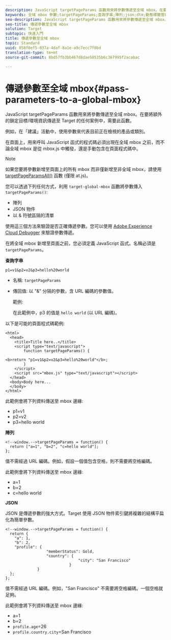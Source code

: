 ```yaml
---
description: JavaScript targetPageParams 函數用來將參數傳遞至全域 mbox。在要將額外的鎖定目標/環境資訊傳遞至 Target 的任何案例中，需要此函數。
keywords: 全域 mbox 參數;targetPageParams;查詢字串;陣列;json;dtm;動態標籤管理
seo-description: JavaScript targetPageParams 函數用來將參數傳遞至全域 mbox。在要將額外的鎖定目標/環境資訊傳遞至 Target 的任何案例中，需要此函數。
seo-title: 傳遞參數至全域 mbox
solution: Target
subtopic: 快速入門
title: 傳遞參數至全域 mbox
topic: Standard
uuid: 058f0ef5-037a-4daf-8a1e-a9c7ecc7f0bd
translation-type: tm+mt
source-git-commit: 8bd57fb3bb467d8dae50535b6c367995f2acabac

---
```



# 傳遞參數至全域 mbox{#pass-parameters-to-a-global-mbox}

JavaScript targetPageParams 函數用來將參數傳遞至全域 mbox。在要將額外的鎖定目標/環境資訊傳遞至 Target 的任何案例中，需要此函數。

例如，在「建議」活動中，使用參數來代表目前正在檢視的產品或類別。

在頁面上，用來呼叫 JavaScript 函式的程式碼必須出現在全域 mbox 之前，而不論全域 mbox 是從 mbox.js 中觸發，還是手動包含在頁面程式碼中。

>[!NOTE]
>
>如果您要將參數新增至頁面上的所有 mbox 而非僅新增至非全域 mbox，請使用 [targetPageParamsAll()](/help/c-implementing-target/c-implementing-target-for-client-side-web/targetpageparamsall.md) 函數 (僅限 at.js)。

您可以透過下列任何方式，利用 `target-global-mbox` 函數將參數傳入 `targetPageParams()`:

* 陣列
* JSON 物件
* 以 &amp; 符號區隔的清單

使用這三個方法來驗證是否正確傳遞參數。您可以使用 [Adobe Experience Cloud Debugger](https://marketing.adobe.com/resources/help/en_US/sc/implement/debugger.html) 來驗證參數傳遞。

在將全域 mbox 新增至頁面之前，您必須定義 JavaScript 函式。名稱必須是 `targetPageParams`。

**查詢字串**

```
p1=v1&p2=v2&p3=hello%20world
```

* 名稱: `targetPageParams`
* 傳回值: 以 "&amp;" 分隔的參數，含 URL 編碼的參數值。

   範例:  

   在此範例中，p3 的值是 `hello world` (以 URL 編碼)。

以下是可能的頁面程式碼範例:

```
<html> 
  <head> 
    <title>Title here..</title> 
    <script type="text/javascript"> 
        function targetPageParams() { 
           
<b>return "p1=v1&p2=v2&p3=hello%20world"</b>; 
        } 
    </script> 
    <script src="mbox.js" type="text/javascript"></script> 
  </head> 
  <body>Body here... 
  </body> 
</html>
```

此範例會將下列資料傳送至 mbox 邊緣:

* p1=v1
* p2=v2
* p3=hello world

**陣列**

```
<!--window.-->targetPageParams = function() { 
  return ["a=1", "b=2", "c=hello world"]; 
}; 
```

值不需經過 URL 編碼。例如，假設一個值包含空格，則不需要將空格編碼。

此範例會將下列資料傳送至 mbox 邊緣:

* a=1
* b=2
* c=hello world

**JSON**

JSON 是傳遞參數的強大方式。Target 使用 JSON 物件索引鍵將複雜的結構平扁化為簡單參數。

```
<!--window.-->targetPageParams = function() { 
  return { 
    "a": 1, 
    "b": 2, 
    "profile": { 
                  "memberStatus": Gold, 
                  "country": { 
                                "city": "San Francisco" 
                            } 
              } 
  }; 
}; 
```

值不需經過 URL 編碼。例如，"San Francisco" 不需要將空格編碼。一個空格就足夠。

此範例會將下列資料傳送至 mbox 邊緣:

* a=1
* b=2
* `profile.age`=26
* `profile.country.city`=San Francisco